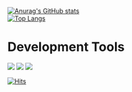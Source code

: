 [![Anurag's GitHub stats](https://github-readme-stats.vercel.app/api?username=hamin0207)](https://github.com/anuraghazra/github-readme-stats)  
[![Top Langs](https://github-readme-stats.vercel.app/api/top-langs/?username=Hamin0207)](https://github.com/anuraghazra/github-readme-stats)  

**Development Tools**  
=============
<img src="https://img.shields.io/badge/Visual Studio Code-FFFFF?style=flat-square&logo=visualstudio&logoColor=FFFFF"/>  

<img src="https://img.shields.io/badge/IntelliJ IDEA-FFFFF?style=flat-square&logo=intellijidea&logoColor=FFFFF"/>  

<img src="https://img.shields.io/badge/Visual Studio Code-FFFFF?style=flat-square&logo=visualstudio&logoColor=FFFFF"/>  




[![Hits](https://hits.seeyoufarm.com/api/count/incr/badge.svg?url=https%3A%2F%2Fgithub.com%2Fhamin0207&count_bg=%2379C83D&title_bg=%23555555&icon=github.svg&icon_color=%23E7E7E7&title=%EB%B0%A9%EB%AC%B8%EC%9E%90+%EC%88%98&edge_flat=false)](https://hits.seeyoufarm.com)  
